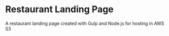 # Restaurant Landing Page
A restaurant landing page created with Gulp and Node.js for hosting in AWS S3
